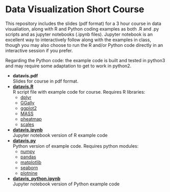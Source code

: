 # Data Visualization Short Course

This repository includes the slides (pdf format) for a 3 hour course
in data visualiation, along with R and Python coding examples as both
.R and .py scripts and as jupyter notebooks (.ipynb files). Jupyter
notebook is an excellent way to interactively follow along with the
examples in class, though you may also choose to run the R and/or
Python code directly in an interactive session if you prefer.

Regarding the Python code: the example code is built and tested in
python3 and may require some adaptation to get to work in python2.

- **datavis.pdf**  
  Slides for course in pdf format.
- [**datavis.R**](#https://github.com/denniscwylie/datavis#datavis.R)  
  R script file with example code for course. Requires R libraries:
  - [dplyr](#https://cran.r-project.org/package=dplyr)
  - [GGally](#https://cran.r-project.org/package=GGally)
  - [ggplot2](#https://cran.r-project.org/package=ggplot2)
  - [MASS](#https://cran.r-project.org/package=MASS)
  - [pheatmap](#https://cran.r-project.org/package=pheatmap)
  - [scales](#https://cran.r-project.org/package=scales)
- [**datavis.ipynb**](#https://github.com/denniscwylie/datavis#datavis.ipynb)  
  Jupyter notebook version of R example code
- [**datavis.py**](#https://github.com/denniscwylie/datavis#datavis.py)  
  Python version of example code. Requires python modules:
  - [numpy](#http://www.numpy.org)
  - [pandas](#https://pandas.pydata.org)
  - [matplotlib](#https://matplotlib.org)
  - [seaborn](#https://seaborn.pydata.org)
  - [plotnine](#https://pypi.org/project/plotnine)
- [**datavis_python.ipynb**](#https://github.com/denniscwylie/datavis#datavis_python.ipynb)  
  Jupyter notebook version of Python example code
